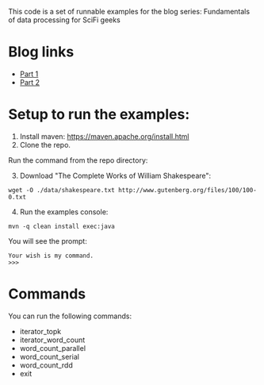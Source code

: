 This code is a set of runnable examples for the blog series: Fundamentals of data processing for SciFi geeks 

# Blog links 

* [Part 1](https://towardsdatascience.com/fundamentals-of-data-processing-part-i-f6a6914e1fec)
* [Part 2](https://towardsdatascience.com/fundamentals-of-data-processing-for-scifi-geeks-part-ii-apache-spark-rdd-3d4b2c6f39f)

# Setup to run the examples:

1. Install maven: https://maven.apache.org/install.html
2. Clone the repo.

Run the command from the repo directory:

3. Download "The Complete Works of William Shakespeare":

```wget -O ./data/shakespeare.txt http://www.gutenberg.org/files/100/100-0.txt```

4. Run the examples console:

```mvn -q clean install exec:java```

You will see the prompt:
```
Your wish is my command.
>>>
```
# Commands

You can run the following commands:
* iterator_topk
* iterator_word_count
* word_count_parallel
* word_count_serial
* word_count_rdd
* exit


